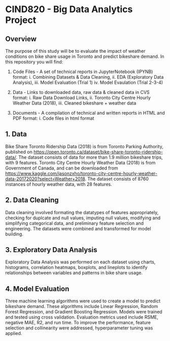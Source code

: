 # CIND820 - Big Data Analytics Project

## Overview
The purpose of this study will be to evaluate the impact of weather conditions on bike share usage in Toronto and predict bikeshare demand. 
In this repository you will find:
1. Code Files - A set of technical reports in JupyterNotebook (IPYNB) format:
    i. Combining Datasets & Data Cleaning,
    ii. EDA (Exploratory Data Analysis),
    iii. Model Evaluation (Trial 1)
    iv. Model Evaulation (Trial 2-3-4)
    
2. Data - Links to downloaded data, raw data & cleaned data in CVS format:
    i. Raw Data Download Links,
    ii. Toronto City Centre Hourly Weather Data (2018),
    iii. Cleaned bikeshare + weather data
3. Documents - A compilation of technical and written reports in HTML and PDF format:
    i. Code files in html format

## 1. Data
Bike Share Toronto Ridership Data (2018) is from Toronto Parking Authority, published on https://open.toronto.ca/dataset/bike-share-toronto-ridership-data/. The dataset consists of data for more than 1.9 million bikeshare trips, with 9 features.
Toronto City Centre Hourly Weather Data (2018) is from Government of Canada, and can be downloaded from https://www.kaggle.com/jasonzxho/toronto-city-centre-hourly-weather-data-20172020?select=Weather+2018. The dataset consists of 8760 instances of hourly weather data, with 28 features.

## 2. Data Cleaning
Data cleaning involved formating the datatypes of features appropriately, checking for duplcate and null values, imputing null values, modifying and simplifying categorical data, and preliminary feature selection and engineering. The datasets were combined and transformed for model building.

## 3. Exploratory Data Analysis
Exploratory Data Analysis was performed on each dataset using charts, histograms, correlation heatmaps, boxplots, and lineplots to identify relationships between variables and patterns in bike share usage. 

## 4. Model Evaluation
Three machine learning algorithms were used to create a model to predict bikeshare demand. These algorithms include Linear Regression, Random Forest Regression, and Gradient Boosting Regression. Models were trained and tested using cross validation. Evaluation metrics used include RSME, negative MAE, R2, and run time. To improve the performance, feature selection and collinearity were addressed, hyperparameter tuning was applied.

